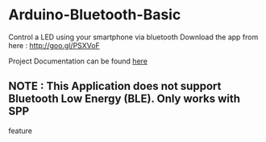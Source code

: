 # Arduino-Bluetooth-Basic
Control a LED using your smartphone via bluetooth
Download the app from here : http://goo.gl/PSXVoF

Project Documentation can be found [here](http://mgprojecthub.com/arduino-bluetooth-basic-tutorial/)


<h2><B>NOTE : This Application does not support Bluetooth Low Energy (BLE). Only works with SPP</B></h2>
feature


